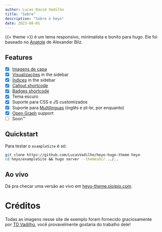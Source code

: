 ```yaml
---
author: Lucas David Vadilho
title: "Sobre"
description: "Sobre o heyo"
date: 2023-08-01
---
```


{{< theme >}} é um tema responsivo, minimalista e bonito para hugo. Ele foi baseado no [Anatole](https://github.com/lxndrblz/anatole) de Alexander Bilz.

## Features

- [x] [Imagens de capa](https://heyo-theme.oioipio.com/pt-br/post/thumbnail/)
- [x] [Visualizações](https://heyo-theme.oioipio.com/pt-br/post/sketches/) in the sidebar
- [x] [Índices](https://heyo-theme.oioipio.com/pt-br/post/sketches/post/toc/) in the sidebar
- [x] [Callout shortcode](https://heyo-theme.oioipio.com/post/pt-br/callouts/)
- [x] [Badges shortcode](http://localhost:1313/pt-br/post/badges/)
- [x] Tema escuro
- [x] Suporte para CSS e JS customizados
- [x] Suporte para [Multilinguas](https://gohugo.io/content-management/multilingual/) (inglês e pt-br, por enquanto)
- [x] [Open Graph](https://gohugo.io/templates/internal/#configure-open-graph) support
- [ ] Soon™

## Quickstart

Para testar o `exampleSite` é só:

```sh
git clone https://github.com/LucasVadilho/heyo-hugo-theme heyo
cd heyo/exampleSite && hugo server --themesDir ../..
```

## Ao vivo

Dá pra checar uma versão ao vivo em [heyo-theme.oioipio.com](http://heyo-theme.oioipio.com/).

# Créditos

Todas as imagens nesse site de exemplo foram fornecido graciosamente por [TD Vadilho](https://www.tdvadilho.com/), você provavelmente gostaria do trabalho dele!
